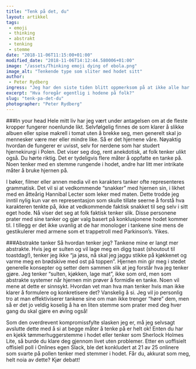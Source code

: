 ```yaml
---
title: "Tenk på det, du"
layout: artikkel
tags: 
 - emoji
 - thinking
 - abstrakt
 - tenking
 - stemme
date: "2018-11-06T11:15:00+01:00"
modified_date: "2018-11-06T14:12:44.580006+01:00"
image: "/assets/Thinking emoji dying of ebola.png"
image_alt: "Tenkende type som sliter med hodet sitt"
author:
 - Peter Rydberg
ingress: "Jeg har den siste tiden blitt oppmerksom på at ikke alle har samme tankesett. Nei, jeg tenker ikke på “respekter andres ulike personligheter bla bla bla” og sånt tull. Her sikter jeg til det faktum at enkelte personer tenker med en fysisk stemme i hodet, mens andre personer er normale. Hvis slike utsagn fornærmer deg, eller du er mer forvirret enn en dement person på et trap-party, vil jeg bare anbefale deg å lese videre."
excerpt: "Hva foregår egentlig i hodene på folk?"
slug: "tenk-pa-det-du"
photographer: "Peter Rydberg"
---
```

###In your head
Hele mitt liv har jeg vært under antagelsen om at de fleste kropper fungerer noenlunde likt. Selvfølgelig finnes de som klarer å slikke albuen eller spise makrell i tomat uten å brekke seg, men generelt skal jo mennesker være mer eller mindre like. Så er det hjernene våre. Nøyaktig hvordan de fungerer er uvisst, selv for nerdene som har studert hjernekirurgi i Polen. Det viser seg dog, rent anekdotisk, at folk tenker ulikt også. Du hørte riktig. Det er tydeligvis flere måter å oppfatte en tanke på. Noen tenker med en stemme rungende i hodet, andre har litt mer intrikate måter å bruke hjernen på.

I bøker, filmer eller annen media vil en karakters tanker ofte representeres grammatisk. Det vil si at vedkommende “snakker” med hjernen sin, i likhet med en åtteårig Hannibal Lecter som leker med maten. Dette trodde jeg inntil nylig kun var en representasjon som skulle tillate seerne å forstå hva karakteren tenkte på, ikke at vedkommende faktisk snakket til seg selv i sitt eget hode. Nå viser det seg at folk faktisk tenker slik. Disse personene prater med sine tanker og gjør valg basert på konklusjonene hodet kommer til. I tillegg er det ikke uvanlig at de har monologer i tankene sine mens de gestikulerer med armene som et trappetroll med Parkinson’s. Yikes.

###Abstrakte tanker
Så hvordan tenker jeg? Tankene mine er langt mer abstrakte. Hvis jeg er sulten og vil lage meg en digg toast (shoutout til toastdag!), tenker jeg ikke “ja jøss, nå skal jeg jaggu stikke på kjøkkenet og varme meg en brødskive med ost på toppen”. Hjernen min gir meg i stedet generelle konsepter og setter dem sammen slik at jeg forstår hva jeg tenker gjøre. Jeg tenker “sulten, kjøkken, lage mat”, ikke som ord, men som abstrakte systemer når hjernen min prøver å formidle en tanke. Noen vil mene at dette er sinnsykt. Hvordan vet man hva man tenker hvis man ikke klarer å formulere og konkretisere det? Vanskelig å si. Jeg vil jo personlig tro at man effektiviserer tankene sine om man ikke trenger “høre” dem, men så er det jo veldig koselig å ha en liten stemme som prater med deg hver gang du skal gjøre en øving også!

Som den overdrevent kompromissfylte slasken jeg er, må jeg selvsagt avslutte dette med å si at begge måter å tenke på er helt ok! Enten du har en kjekk tømmerhuggerstemme i hodet eller tenker som Sherlock Holmes Lite, så burde du klare deg gjennom livet uten problemer. Etter en uoffisielt offisiell poll i Onlines egen Slack, ble det konkludert at 21 av 25 onlinere som svarte på pollen tenker med stemmer i hodet. Får du, akkurat som meg, helt noia av dette? Kjør debatt!